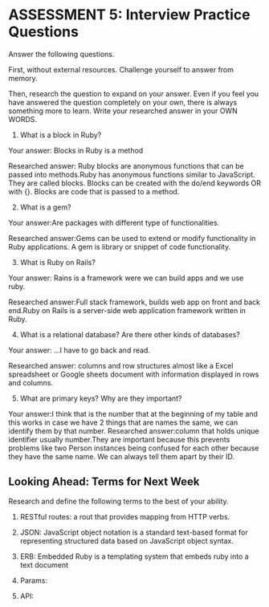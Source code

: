# ASSESSMENT 5: Interview Practice Questions
Answer the following questions.

First, without external resources. Challenge yourself to answer from memory.

Then, research the question to expand on your answer. Even if you feel you have answered the question completely on your own, there is always something more to learn. Write your researched answer in your OWN WORDS.

1. What is a block in Ruby?

  Your answer: Blocks in Ruby is a method

  Researched answer: Ruby blocks are anonymous functions that can be passed into methods.Ruby has anonymous functions similar to JavaScript. They are called blocks. Blocks can be created with the do/end keywords OR with {}. Blocks are code that is passed to a method.



2. What is a gem?

  Your answer:Are packages with different type of functionalities.

  Researched answer:Gems can be used to extend or modify functionality in Ruby applications. A gem is library or snippet of code functionality.



3. What is Ruby on Rails?

  Your answer: Rains is a framework were we can build apps and we use ruby.

  Researched answer:Full stack framework, builds web app on front and back end.Ruby on Rails is a server-side web application framework written in Ruby.



4. What is a relational database? Are there other kinds of databases?

  Your answer: ...I have to go back and read.

  Researched answer: columns and row structures almost like a Excel spreadsheet or Google sheets document with information displayed in rows and columns.



5. What are primary keys? Why are they important?

  Your answer:I think that is the number that at the beginning of my table and this works in case we have 2 things that are names the same, we can identify them by that number.
  Researched answer:column that holds unique identifier usually number.They are important because this prevents problems like two Person instances being confused for each other because they have the same name. We can always tell them apart by their ID.



## Looking Ahead: Terms for Next Week
Research and define the following terms to the best of your ability.

1. RESTful routes: a rout that provides mapping from HTTP verbs.

2. JSON: JavaScript object notation is a standard text-based format for representing structured data based on JavaScript object syntax.

3. ERB: Embedded Ruby is a templating system that embeds ruby into a text document

4. Params:

5. API:
